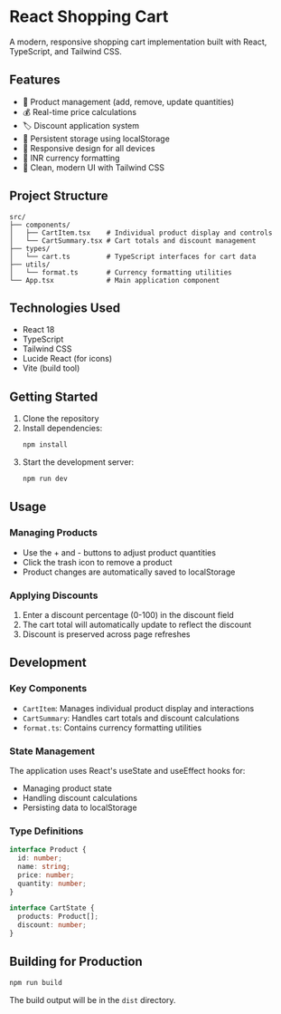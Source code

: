 # React Shopping Cart

A modern, responsive shopping cart implementation built with React, TypeScript, and Tailwind CSS.

## Features

- 🛒 Product management (add, remove, update quantities)
- 💰 Real-time price calculations
- 🏷️ Discount application system
- 💾 Persistent storage using localStorage
- 📱 Responsive design for all devices
- 💸 INR currency formatting
- 🎨 Clean, modern UI with Tailwind CSS

## Project Structure

```
src/
├── components/
│   ├── CartItem.tsx    # Individual product display and controls
│   └── CartSummary.tsx # Cart totals and discount management
├── types/
│   └── cart.ts         # TypeScript interfaces for cart data
├── utils/
│   └── format.ts       # Currency formatting utilities
└── App.tsx             # Main application component
```

## Technologies Used

- React 18
- TypeScript
- Tailwind CSS
- Lucide React (for icons)
- Vite (build tool)

## Getting Started

1. Clone the repository
2. Install dependencies:
   ```bash
   npm install
   ```
3. Start the development server:
   ```bash
   npm run dev
   ```

## Usage

### Managing Products

- Use the + and - buttons to adjust product quantities
- Click the trash icon to remove a product
- Product changes are automatically saved to localStorage

### Applying Discounts

1. Enter a discount percentage (0-100) in the discount field
2. The cart total will automatically update to reflect the discount
3. Discount is preserved across page refreshes

## Development

### Key Components

- `CartItem`: Manages individual product display and interactions
- `CartSummary`: Handles cart totals and discount calculations
- `format.ts`: Contains currency formatting utilities

### State Management

The application uses React's useState and useEffect hooks for:
- Managing product state
- Handling discount calculations
- Persisting data to localStorage

### Type Definitions

```typescript
interface Product {
  id: number;
  name: string;
  price: number;
  quantity: number;
}

interface CartState {
  products: Product[];
  discount: number;
}
```

## Building for Production

```bash
npm run build
```

The build output will be in the `dist` directory.


